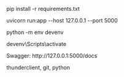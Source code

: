 <p>pip install -r requirements.txt</p>

<p>uvicorn run:app --host 127.0.0.1 --port 5000</p>

<p>python -m env devenv</p>
<p>devenv\Scripts\activate</p>

<p>Swagger: http://127.0.0.1:5000/docs</p>
thunderclient, git, python